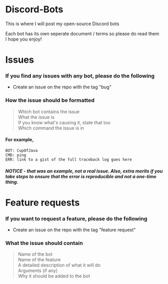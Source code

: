 # Discord-Bots
This is where I will post my open-source Discord bots

Each bot has its own seperate document / terms so please do read them <br/>
I hope you enjoy!

# Issues
### If you find any issues with any bot, please do the following
- Create an issue on the repo with the tag "bug"

### How the issue should be formatted
> Which bot contains the issue <br/>
> What the issue is <br/>
> If you know what's causing it, state that too <br/>
> Which command the issue is in

#### For example,
<code>BOT: CupOfJava</code> <br/>
<code>CMD: ping</code> <br/>
<code>ERR: link to a gist of the full traceback log goes here</code> <br/>
##### NOTICE - that was an example, not a real issue. Also, extra merits if you take steps to ensure that the error is reproducible and not a one-time thing.


# Feature requests
### If you want to request a feature, please do the following
- Create an issue on the repo with the tag "feature request"

### What the issue should contain 
> Name of the bot <br/>
> Name of the feature <br/>
> A detailed description of what it will do <br/>
> Arguments (if any) <br/>
> Why it should be added to the bot <br/>
